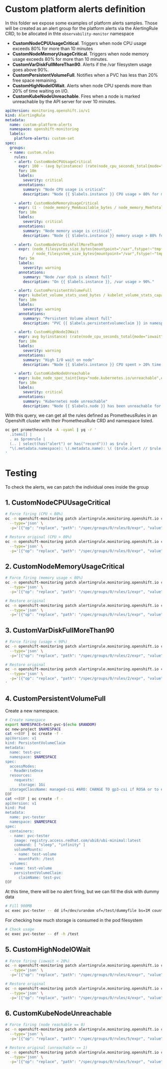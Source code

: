 # Custom platform alerts definition

In this folder we expose some examples of platform alerts samples. Those will be created as an alert group for the platform alerts via the AlertingRule CRD, to be allocated in thte `observability-monitor` namespace

- **CustomNodeCPUUsageCritical**. Triggers when node CPU usage exceeds 80% for more than 10 minutes
- **CustomNodeMemoryUsageCritical**. Triggers when node memory usage exceeds 80% for more than 10 minutes.
- **CustomVarDiskFullMoreThan90**. Alerts if the /var filesystem usage goes above 90%.
- **CustomPersistentVolumeFull**. Notifies when a PVC has less than 20% free space remaining.
- **CustomHighNodeIOWait**. Alerts when node CPU spends more than 20% of time waiting on I/O.
- **CustomKubeNodeUnreachable**. Fires when a node is marked unreachable by the API server for over 10 minutes.

```yaml
apiVersion: monitoring.openshift.io/v1
kind: AlertingRule
metadata:
  name: custom-platform-alerts
  namespace: openshift-monitoring
  labels: 
    platform-alerts: custom-set
spec:
  groups:
  - name: custom.rules
    rules:
    - alert: CustomNodeCPUUsageCritical
      expr: 100 - (avg by(instance) (rate(node_cpu_seconds_total{mode="idle"}[5m])) * 100) > 80
      for: 10m
      labels:
        severity: critical
      annotations:
        summary: "Node CPU usage is critical"
        description: "Node {{ $labels.instance }} CPU usage > 80% for more than 10m."

    - alert: CustomNodeMemoryUsageCritical
      expr: (1 - (node_memory_MemAvailable_bytes / node_memory_MemTotal_bytes)) * 100 > 80
      for: 10m
      labels:
        severity: critical
      annotations:
        summary: "Node memory usage is critical"
        description: "Node {{ $labels.instance }} memory usage > 80% for more than 10m."

    - alert: CustomNodeVarDiskFullMoreThan90
      expr: (node_filesystem_size_bytes{mountpoint="/var",fstype!~"tmpfs|overlay"} - node_filesystem_avail_bytes{mountpoint="/var",fstype!~"tmpfs|overlay"}) 
            / node_filesystem_size_bytes{mountpoint="/var",fstype!~"tmpfs|overlay"} * 100 > 90
      for: 5m
      labels:
        severity: warning
      annotations:
        summary: "Node /var disk is almost full"
        description: "On {{ $labels.instance }}, /var usage > 90%."

    - alert: CustomPersistentVolumeFull
      expr: kubelet_volume_stats_used_bytes / kubelet_volume_stats_capacity_bytes * 100 > 80
      for: 10m
      labels:
        severity: warning
      annotations:
        summary: "Persistent Volume almost full"
        description: "PVC {{ $labels.persistentvolumeclaim }} in namespace {{ $labels.namespace }} has less than 20% free space remaining."

    - alert: CustomHighNodeIOWait
      expr: avg by(instance) (rate(node_cpu_seconds_total{mode="iowait"}[5m])) * 100 > 20
      for: 10m
      labels:
        severity: warning
      annotations:
        summary: "High I/O wait on node"
        description: "Node {{ $labels.instance }} CPU spent > 20% time in I/O wait over 10m."

    - alert: CustomKubeNodeUnreachable
      expr: kube_node_spec_taint{key="node.kubernetes.io/unreachable",effect="NoSchedule"} == 1
      for: 10m
      labels:
        severity: critical
      annotations:
        summary: "Kubernetes node unreachable"
        description: "Node {{ $labels.node }} has been unreachable for more than 10 minutes."
```

With this query, we can get all the rules defined as PrometheusRules in an Openshift cluster with their PrometheusRule CRD and namespace listed. 

```bash
oc get prometheusrule -A -oyaml | yq -r '
  .items[] |
  . as $promrule |
  (.. | select(has("alert") or has("record"))) as $rule |
  "\(.metadata.namespace): \(.metadata.name): \( ($rule.alert // $rule.record) )"
' 
```

# Testing

To check the alerts, we can patch the individual ones inside the group 

## 1. CustomNodeCPUUsageCritical

```bash
# Force firing (CPU < 80%)
oc -n openshift-monitoring patch alertingrule.monitoring.openshift.io custom-platform-alerts \
  --type='json' \
  -p='[{"op": "replace", "path": "/spec/groups/0/rules/0/expr", "value": "100 - (avg by(instance) (rate(node_cpu_seconds_total{mode=\"idle\"}[5m])) * 100) < 80"}]'
```

```bash
# Restore original (CPU > 80%)
oc -n openshift-monitoring patch alertingrule.monitoring.openshift.io custom-platform-alerts \
  --type='json' \
  -p='[{"op": "replace", "path": "/spec/groups/0/rules/0/expr", "value": "100 - (avg by(instance) (rate(node_cpu_seconds_total{mode=\"idle\"}[5m])) * 100) > 80"}]'
```

## 2. CustomNodeMemoryUsageCritical

```bash
# Force firing (memory usage < 80%)
oc -n openshift-monitoring patch alertingrule.monitoring.openshift.io custom-platform-alerts \
  --type='json' \
  -p='[{"op": "replace", "path": "/spec/groups/0/rules/1/expr", "value": "(1 - (node_memory_MemAvailable_bytes / node_memory_MemTotal_bytes)) * 100 < 80"}]'
```

```bash
# Restore original
oc -n openshift-monitoring patch alertingrule.monitoring.openshift.io custom-platform-alerts \
  --type='json' \
  -p='[{"op": "replace", "path": "/spec/groups/0/rules/1/expr", "value": "(1 - (node_memory_MemAvailable_bytes / node_memory_MemTotal_bytes)) * 100 > 80"}]'
```

## 3. CustomVarDiskFullMoreThan90

```bash
# Force firing (usage < 90%)
oc -n openshift-monitoring patch alertingrule.monitoring.openshift.io custom-platform-alerts \
  --type='json' \
  -p='[{"op": "replace", "path": "/spec/groups/0/rules/2/expr", "value": "(node_filesystem_avail_bytes{mountpoint=\"/var\",fstype!~\"tmpfs|overlay\"} / node_filesystem_size_bytes{mountpoint=\"/var\",fstype!~\"tmpfs|overlay\"}) * 100 > 10"}]'
```

```bash
# Restore original
oc -n openshift-monitoring patch alertingrule.monitoring.openshift.io custom-platform-alerts \
  --type='json' \
  -p='[{"op": "replace", "path": "/spec/groups/0/rules/2/expr", "value": "(node_filesystem_size_bytes{mountpoint=\"/var\",fstype!~\"tmpfs|overlay\"} - node_filesystem_avail_bytes{mountpoint=\"/var\",fstype!~\"tmpfs|overlay\"}) / node_filesystem_size_bytes{mountpoint=\"/var\",fstype!~\"tmpfs|overlay\"} * 100 > 90"}]'
'
```

## 4. CustomPersistentVolumeFull

Create a new namespace. 
```bash
# Create namespace
export NAMESPACE=test-pvc-$(echo $RANDOM)
oc new-project $NAMESPACE
cat <<EOF | oc create -f -
apiVersion: v1
kind: PersistentVolumeClaim
metadata:
  name: test-pvc
  namespace: $NAMESPACE
spec:
  accessModes:
  - ReadWriteOnce
  resources:
    requests:
      storage: 1Gi
  storageClassName: managed-csi #ARO: CHANGE TO gp3-csi if ROSA or to equivalent if other. 
EOF
cat <<EOF | oc create -f -
apiVersion: v1
kind: Pod
metadata:
  name: pvc-tester
  namespace: $NAMESPACE
spec:
  containers:
  - name: pvc-tester
    image: registry.access.redhat.com/ubi8/ubi-minimal:latest
    command: [ "sleep", "infinity" ]
    volumeMounts:
    - name: test-volume
      mountPath: /test
  volumes:
  - name: test-volume
    persistentVolumeClaim:
      claimName: test-pvc
EOF
```

At this time, there will be no alert firing, but we can fill the disk with dummy data

```bash
# Fill 900MB
oc exec pvc-tester -- dd if=/dev/urandom of=/test/dummyfile bs=1M count=900
```

For checking how much storage is consumed in the pod filesystem

```bash
# Check usage
oc exec pvc-tester -- df -h /test
```

## 5. CustomHighNodeIOWait

```bash
# Force firing (iowait < 20%)
oc -n openshift-monitoring patch alertingrule.monitoring.openshift.io custom-platform-alerts \
  --type='json' \
  -p='[{"op": "replace", "path": "/spec/groups/0/rules/4/expr", "value": "avg by(instance) (rate(node_cpu_seconds_total{mode=\"iowait\"}[5m])) * 100 < 20"}]'
```

```bash
# Restore original
oc -n openshift-monitoring patch alertingrule.monitoring.openshift.io custom-platform-alerts \
  --type='json' \
  -p='[{"op": "replace", "path": "/spec/groups/0/rules/4/expr", "value": "avg by(instance) (rate(node_cpu_seconds_total{mode=\"iowait\"}[5m])) * 100 > 20"}]'
```


## 6. CustomKubeNodeUnreachable

```bash
# Force firing (node reachable == 0)
oc -n openshift-monitoring patch alertingrule.monitoring.openshift.io custom-platform-alerts \
  --type='json' \
  -p='[{"op": "replace", "path": "/spec/groups/0/rules/5/expr", "value": "kube_node_spec_taint{key=\"node.kubernetes.io/unreachable\",effect=\"NoSchedule\"} == 0"}]'
```

```bash
# Restore original (unreachable == 1)
oc -n openshift-monitoring patch alertingrule.monitoring.openshift.io custom-platform-alerts \
  --type='json' \
  -p='[{"op": "replace", "path": "/spec/groups/0/rules/5/expr", "value": "kube_node_spec_taint{key=\"node.kubernetes.io/unreachable\",effect=\"NoSchedule\"} == 1"}]'
```


